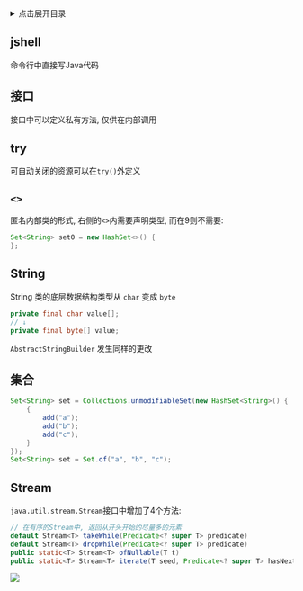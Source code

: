 <details>
<summary>点击展开目录</summary>
<!-- TOC -->

- [jshell](#jshell)
- [接口](#接口)
- [try](#try)
- [`<>`](#)
- [String](#string)
- [集合](#集合)
- [Stream](#stream)

<!-- /TOC -->
</details>

## jshell

命令行中直接写Java代码

## 接口

接口中可以定义私有方法, 仅供在内部调用

## try

可自动关闭的资源可以在`try()`外定义

## `<>`

匿名内部类的形式, 右侧的`<>`内需要声明类型, 而在9则不需要:
```Java
Set<String> set0 = new HashSet<>() {
};
```

## String

String 类的底层数据结构类型从 `char` 变成 `byte`
```Java
private final char value[];
// ↓
private final byte[] value;
```

`AbstractStringBuilder` 发生同样的更改

## 集合

```Java
Set<String> set = Collections.unmodifiableSet(new HashSet<String>() {
    {
        add("a");
        add("b");
        add("c");
    }
});
Set<String> set = Set.of("a", "b", "c");
```

## Stream

`java.util.stream.Stream`接口中增加了4个方法:

```Java
// 在有序的Stream中, 返回从开头开始的尽量多的元素
default Stream<T> takeWhile(Predicate<? super T> predicate)
default Stream<T> dropWhile(Predicate<? super T> predicate)
public static<T> Stream<T> ofNullable(T t)
public static<T> Stream<T> iterate(T seed, Predicate<? super T> hasNext, UnaryOperator<T> next)
```


[![](https://static.segmentfault.com/v-5b1df2a7/global/img/creativecommons-cc.svg)](https://creativecommons.org/licenses/by-nc-nd/4.0/)
